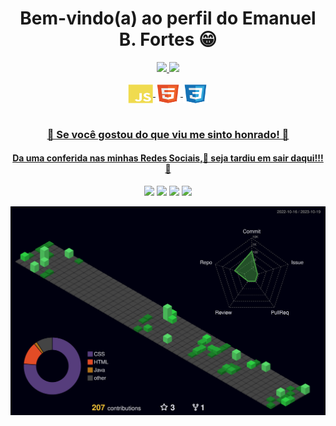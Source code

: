 <h1 align="center"> Bem-vindo(a) ao perfil do Emanuel B. Fortes 😁</h1>
 
 <div align="center">
   <a href="https://github.com/emanuelbarbozafortes">
   <img height="160em" src="https://github-readme-stats.vercel.app/api?username=emanuelbarbozafortes&show_icons=true&theme=react&include_all_commits=true&count_private=true"/>
   <img height="160em" src="https://github-readme-stats.vercel.app/api/top-langs/?username=emanuelbarbozafortes&layout=compact&langs_count=6&theme=react"/>

</div>
<div align="center" style="display: inline_block"><br>
  <img align="center" alt="Js" height="30" width="40" src="https://raw.githubusercontent.com/devicons/devicon/master/icons/javascript/javascript-plain.svg ">
  <img align="center" alt="HTML" height="30" width="40" src="https://raw.githubusercontent.com/devicons/devicon/master/icons/html5/html5-original.svg ">
  <img align="center" alt="CSS" height="30" width="40" src="https://raw.githubusercontent.com/devicons/devicon/master/icons/css3/css3-original.svg ">
</div>
 
 <br>
 
  <h3 align="center"> 🤩 Se você gostou do que viu me sinto honrado! 🤩</h3>
  <h4 align="center"> Da uma conferida nas minhas Redes Sociais,🖖 seja tardiu em sair daqui!!! 🖖</h4>
 
<div align="center">
  <a href="https://www.instagram.com/emanuel_fortes_/" target="_blank"><img src="https://img.shields.io/badge/-Instagram-%23E4405F?style=for-the-badge&logo=instagram&logoColor=white" target="_blank"></a>
 <a href="https://discord.gg/5DVhGKVf4h" target="_blank"><img src="https://img.shields.io/badge/Discord-7289DA?style=for-the-badge&logo= discord&logoColor=white" target="_blank"></a>
  <a href = "mailto:emanuelbf19@gmail.com"><img src="https://img.shields.io/badge/-Gmail-%23333?style=for-the-badge&logo=gmail&logoColor=white" destino ="_blank"></a>
  <a href="https://www.linkedin.com/in/emanuel-fortes-706435245/" target="_blank"><img src="https://img.shields.io/badge/-LinkedIn-%230077B5?style=for-the-badge&logo=linkedin&logoColor=white" target="_blank"></a>
 
![Snake animation](profile-3d-contrib/profile-night-green.svg)

</div>
